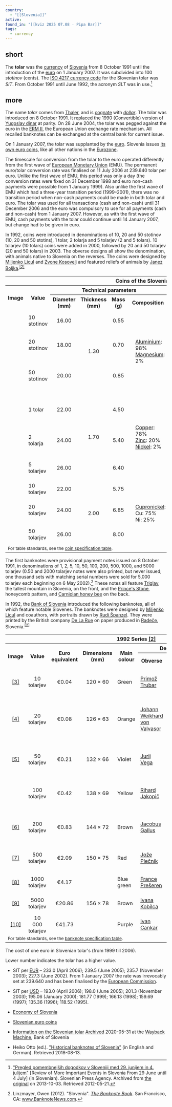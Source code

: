 ```yaml
---
country:
  - "[[Slovenia]]"
active:
found_in: "[[kviz 2025 07.08 · Pipa Bar]]"
tags:
  - currency
---
```

## short

The **tolar** was the [currency](https://en.m.wikipedia.org/wiki/Currency "Currency") of [Slovenia](https://en.m.wikipedia.org/wiki/Slovenia "Slovenia") from 8 October 1991 until the introduction of the [euro](https://en.m.wikipedia.org/wiki/Euro "Euro") on 1 January 2007. It was subdivided into 100 *stotinov* (cents). The [ISO 4217 currency code](https://en.m.wikipedia.org/wiki/ISO_4217 "ISO 4217") for the Slovenian tolar was *SIT*. From October 1991 until June 1992, the acronym *SLT* was in use.[^1]

## more

The name *tolar* comes from [Thaler](https://en.m.wikipedia.org/wiki/Thaler "Thaler"), and is [cognate](https://en.m.wikipedia.org/wiki/Cognate "Cognate") with *[dollar](https://en.m.wikipedia.org/wiki/Dollar "Dollar")*. The tolar was introduced on 8 October 1991. It replaced the 1990 (Convertible) version of [Yugoslav dinar](https://en.m.wikipedia.org/wiki/Yugoslav_dinar "Yugoslav dinar") at parity. On 28 June 2004, the tolar was pegged against the euro in the [ERM II](https://en.m.wikipedia.org/wiki/European_Exchange_Rate_Mechanism "European Exchange Rate Mechanism"), the European Union exchange rate mechanism. All recalled banknotes can be exchanged at the central bank for current issue.

On 1 January 2007, the tolar was supplanted by the [euro](https://en.m.wikipedia.org/wiki/Euro "Euro"). Slovenia issues [its own euro coins](https://en.m.wikipedia.org/wiki/Slovenian_euro_coins "Slovenian euro coins"), like all other nations in the [Eurozone](https://en.m.wikipedia.org/wiki/Eurozone "Eurozone").

The timescale for conversion from the tolar to the euro operated differently from the first wave of [European Monetary Union](https://en.m.wikipedia.org/wiki/European_Monetary_Union "European Monetary Union") (EMU). The permanent euro/tolar conversion rate was finalised on 11 July 2006 at 239.640 tolar per euro. Unlike the first wave of EMU, this period was only a day (the conversion rates were fixed on 31 December 1998 and euro non-cash payments were possible from 1 January 1999). Also unlike the first wave of EMU which had a three-year transition period (1999–2001), there was no transition period when non-cash payments could be made in both tolar and euro. The tolar was used for all transactions (cash and non-cash) until 31 December 2006 and the euro was compulsory to use for all payments (cash and non-cash) from 1 January 2007. However, as with the first wave of EMU, cash payments with the tolar could continue until 14 January 2007, but change had to be given in euro.

In 1992, coins were introduced in denominations of 10, 20 and 50 stotinov (10, 20 and 50 stotins), 1 tolar, 2 tolarja and 5 tolarjev (2 and 5 tolars). 10 tolarjev (10 tolars) coins were added in 2000, followed by 20 and 50 tolarjev (20 and 50 tolars) in 2003. The obverse designs all show the denomination, with animals native to Slovenia on the reverses. The coins were designed by [Miljenko Licul](https://en.m.wikipedia.org/wiki/Miljenko_Licul "Miljenko Licul") and [Zvone Kosovelj](https://en.m.wikipedia.org/w/index.php?title=Zvone_Kosovelj&action=edit&redlink=1 "Zvone Kosovelj (page does not exist)") and featured reliefs of animals by [Janez Boljka](https://en.m.wikipedia.org/w/index.php?title=Janez_Boljka&action=edit&redlink=1 "Janez Boljka (page does not exist)").<sup><a href="https://en.m.wikipedia.org/wiki/#cite_note-%C5%A0i%C5%A1ka2012-01-2"><span>[</span>2<span>]</span></a></sup>

<table><tbody><tr><th colspan="12">Coins of the Slovenian tolar <a href="http://www.bsi.si/en/banknotes-and-coins.asp?MapaId=204">[1]</a></th></tr><tr><th rowspan="2">Image</th><th rowspan="2">Value</th><th colspan="5">Technical parameters</th><th colspan="3">Description</th><th rowspan="2">Issued<br>from</th><th rowspan="2">Lapse</th></tr><tr><th>Diameter<br>(mm)</th><th>Thickness<br>(mm)</th><th>Mass<br>(g)</th><th colspan="2">Composition</th><th>Edge</th><th>Obverse</th><th>Reverse</th></tr><tr><td></td><td>10 stotinov</td><td align="center">16.00</td><td rowspan="3" align="center">1.30</td><td align="center">0.55</td><td rowspan="3"></td><td rowspan="3"><a href="https://en.m.wikipedia.org/wiki/Aluminium">Aluminium</a>: 98%<br><a href="https://en.m.wikipedia.org/wiki/Magnesium">Magnesium</a>: 2%</td><td rowspan="3">Smooth</td><td rowspan="9">Value;<br>year of issue;<br>Lettering:<br><i>Republika<br>Slovenije</i></td><td><a href="https://en.m.wikipedia.org/wiki/Olm">Olm</a><br><i>(Proteus anguinus)</i></td><td rowspan="2">29 April 1993</td><td rowspan="9">2017</td></tr><tr><td></td><td>20 stotinov</td><td align="center">18.00</td><td align="center">0.70</td><td><a href="https://en.m.wikipedia.org/wiki/Long-eared_owl">Long-eared owl</a><br><i>(Asio otus)</i></td></tr><tr><td></td><td>50 stotinov</td><td align="center">20.00</td><td align="center">0.85</td><td><a href="https://en.m.wikipedia.org/wiki/Western_honey_bee">Western honey bee</a><br><i>(Apis mellifera)</i></td><td rowspan="4">4 January 1993</td></tr><tr><td></td><td>1 tolar</td><td align="center">22.00</td><td rowspan="3" align="center">1.70</td><td align="center">4.50</td><td rowspan="3"></td><td rowspan="3"><a href="https://en.m.wikipedia.org/wiki/Copper">Copper</a>: 78%<br><a href="https://en.m.wikipedia.org/wiki/Zinc">Zinc</a>: 20%<br><a href="https://en.m.wikipedia.org/wiki/Nickel">Nickel</a>: 2%</td><td rowspan="5">Reeded</td><td>Brown trout<br><i>(<a href="https://en.m.wikipedia.org/wiki/Salmo_trutta_fario">Salmo trutta fario</a>)</i></td></tr><tr><td></td><td>2 tolarja</td><td align="center">24.00</td><td align="center">5.40</td><td><a href="https://en.m.wikipedia.org/wiki/Barn_swallow">Barn swallow</a><br><i>(Hirundo rustica)</i></td></tr><tr><td></td><td>5 tolarjev</td><td align="center">26.00</td><td align="center">6.40</td><td><a href="https://en.m.wikipedia.org/wiki/Alpine_ibex">Alpine ibex</a><br><i>(Capra ibex)</i></td></tr><tr><td></td><td>10 tolarjev</td><td align="center">22.00</td><td rowspan="3" align="center">2.00</td><td align="center">5.75</td><td rowspan="3"></td><td rowspan="3"><a href="https://en.m.wikipedia.org/wiki/Cupronickel">Cupronickel</a>:<br><span>Cu: 75%<br>Ni: 25%</span></td><td><a href="https://en.m.wikipedia.org/wiki/Horse">Horse</a><br><i>(Equus)</i></td><td>19 April 2000</td></tr><tr><td></td><td>20 tolarjev</td><td align="center">24.00</td><td align="center">6.85</td><td><a href="https://en.m.wikipedia.org/wiki/White_stork">White stork</a><br><i>(Ciconia ciconia)</i></td><td rowspan="2">7 July 2003</td></tr><tr><td></td><td>50 tolarjev</td><td align="center">26.00</td><td align="center">8.00</td><td>Interrupted<br>reeding</td><td><a href="https://en.m.wikipedia.org/wiki/Bull">Bull</a><br><i>(Taurus taurus)</i></td></tr><tr><td colspan="12"><small>For table standards, see the <a href="https://en.m.wikipedia.org/wiki/Wikipedia:WikiProject_Numismatics/Style/Currency_article#Specification_table">coin specification table</a>.</small></td></tr></tbody></table>

The first banknotes were provisional payment notes issued on 8 October 1991, in denominations of 1, 2, 5, 10, 50, 100, 200, 500, 1000, and 5000 tolarjev (0.50 and 2000 tolarjev notes were also printed, but never issued; one thousand sets with matching serial numbers were sold for 5,000 tolarjev each beginning on 6 May 2002).[^3] These notes all feature [Triglav](https://en.m.wikipedia.org/wiki/Triglav "Triglav"), the tallest mountain in Slovenia, on the front, and the [Prince's Stone](https://en.m.wikipedia.org/wiki/Prince%27s_Stone "Prince's Stone"), honeycomb pattern, and [Carniolan honey bee](https://en.m.wikipedia.org/wiki/Carniolan_honey_bee "Carniolan honey bee") on the back.

In 1992, the [Bank of Slovenia](https://en.m.wikipedia.org/wiki/Bank_of_Slovenia "Bank of Slovenia") introduced the following banknotes, all of which feature notable Slovenes. The banknotes were designed by [Miljenko Licul](https://en.m.wikipedia.org/wiki/Miljenko_Licul "Miljenko Licul") and coauthors, with portraits drawn by [Rudi Španzel](https://en.m.wikipedia.org/wiki/Rudi_%C5%A0panzel "Rudi Španzel"). They were printed by the British company [De La Rue](https://en.m.wikipedia.org/wiki/De_La_Rue "De La Rue") on paper produced in [Radeče](https://en.m.wikipedia.org/wiki/Rade%C4%8De "Radeče"), Slovenia.<sup><a href="https://en.m.wikipedia.org/wiki/#cite_note-%C5%A0i%C5%A1ka2012-01-2"><span>[</span>2<span>]</span></a></sup>

<table><tbody><tr><th colspan="10">1992 Series <a href="https://www.bsi.si/en/banknotes-and-coins/slovenian-tolar/banknotes">[2]</a></th></tr><tr><th rowspan="2">Image</th><th rowspan="2">Value</th><th rowspan="2">Euro<br>equivalent</th><th rowspan="2">Dimensions<br>(mm)</th><th rowspan="2">Main colour</th><th colspan="2">Description</th><th colspan="2">Date of</th></tr><tr><th>Obverse</th><th>Reverse</th><th>first printing</th><th>issue</th></tr><tr><td align="center"><a href="http://www.bsi.si/library/includes/slika.asp?SlikaId=61">[3]</a></td><td align="center">10 tolarjev</td><td align="center">€0.04</td><td align="center">120 × 60</td><td>Green</td><td><a href="https://en.m.wikipedia.org/wiki/Primo%C5%BE_Trubar">Primož Trubar</a></td><td><a href="https://en.m.wikipedia.org/wiki/Ursuline_Church_of_the_Holy_Trinity">Ursuline Church</a> in <a href="https://en.m.wikipedia.org/wiki/Ljubljana">Ljubljana</a><br>Motif from the New Testament</td><td rowspan="7">15 January 1992</td><td>27 November 1992</td></tr><tr><td align="center"><a href="http://www.bsi.si/library/includes/slika.asp?SlikaId=59">[4]</a></td><td align="center">20 tolarjev</td><td align="center">€0.08</td><td align="center">126 × 63</td><td>Orange</td><td><a href="https://en.m.wikipedia.org/wiki/Johann_Weikhard_von_Valvasor">Johann Weikhard von Valvasor</a></td><td>Angels from <i><a href="https://en.m.wikipedia.org/wiki/The_Glory_of_the_Duchy_of_Carniola">The Glory of the Duchy of Carniola</a></i> by Valvasor<br>Segments of the map of Slovenia</td><td>28 December 1992</td></tr><tr><td align="center"><a href="http://www.bsi.si/library/includes/slika.asp?SlikaId=62">[5]</a></td><td align="center">50 tolarjev</td><td align="center">€0.21</td><td align="center">132 × 66</td><td>Violet</td><td><a href="https://en.m.wikipedia.org/wiki/Jurij_Vega">Jurij Vega</a></td><td><a href="https://en.m.wikipedia.org/wiki/Solar_System">Solar System</a><br><a href="https://en.m.wikipedia.org/wiki/Slovenian_Academy_of_Sciences_and_Arts">Slovenian Academy of Sciences and Arts</a></td><td>19 March 1993</td></tr><tr><td align="center"></td><td align="center">100 tolarjev</td><td align="center">€0.42</td><td align="center">138 × 69</td><td>Yellow</td><td><a href="https://en.m.wikipedia.org/wiki/Rihard_Jakopi%C4%8D">Rihard Jakopič</a></td><td><i>The Sun</i> by Jakopič<br>Plan of the former Jakopič Pavilion</td><td>30 September 1992</td></tr><tr><td align="center"><a href="http://www.bsi.si/library/includes/slika.asp?SlikaId=64">[6]</a></td><td align="center">200 tolarjev</td><td align="center">€0.83</td><td align="center">144 × 72</td><td>Brown</td><td><a href="https://en.m.wikipedia.org/wiki/Jacobus_Gallus">Jacobus Gallus</a></td><td><a href="https://en.m.wikipedia.org/wiki/Slovenian_Philharmonic">Slovenian Philharmonic</a> Hall<br>Musical notations</td><td>22 February 1993</td></tr><tr><td align="center"><a href="http://www.bsi.si/library/includes/slika.asp?SlikaId=65">[7]</a></td><td align="center">500 tolarjev</td><td align="center">€2.09</td><td align="center">150 × 75</td><td>Red</td><td><a href="https://en.m.wikipedia.org/wiki/Jo%C5%BEe_Ple%C4%8Dnik">Jože Plečnik</a></td><td><a href="https://en.m.wikipedia.org/wiki/National_and_University_Library_of_Slovenia">National and University Library of Slovenia</a></td><td>30 September 1992</td></tr><tr><td align="center"><a href="http://www.bsi.si/library/includes/slika.asp?SlikaId=66">[8]</a></td><td align="center">1000 tolarjev</td><td align="center">€4.17</td><td align="center" rowspan="3">156 × 78</td><td>Blue green</td><td><a href="https://en.m.wikipedia.org/wiki/France_Pre%C5%A1eren">France Prešeren</a></td><td>Text from <i><a href="https://en.m.wikipedia.org/wiki/Zdravljica">Zdravljica</a></i> by Prešeren</td><td>30 September 1992</td></tr><tr><td align="center"><a href="http://www.bsi.si/library/includes/slika.asp?SlikaId=158">[9]</a></td><td align="center">5000 tolarjev</td><td align="center">€20.86</td><td>Brown</td><td><a href="https://en.m.wikipedia.org/wiki/Ivana_Kobilca">Ivana Kobilca</a></td><td><a href="https://en.m.wikipedia.org/wiki/National_Gallery_of_Slovenia">National Gallery of Slovenia</a><br><a href="https://en.m.wikipedia.org/wiki/Robba_fountain">Robba fountain</a></td><td>1 June 1993</td><td>13 December 1993</td></tr><tr><td align="center"><a href="http://www.bsi.si/library/includes/slika.asp?SlikaId=71">[10]</a></td><td align="center">10 000 tolarjev</td><td align="center">€41.73</td><td>Purple</td><td><a href="https://en.m.wikipedia.org/wiki/Ivan_Cankar">Ivan Cankar</a></td><td><a href="https://en.m.wikipedia.org/wiki/Chrysanthemum">Chrysanthemum</a><br>Cankar's handwriting</td><td>28 June 1994</td><td>15 March 1995</td></tr><tr><td colspan="9"><small>For table standards, see the <a href="https://en.m.wikipedia.org/wiki/Wikipedia:WikiProject_Numismatics/Style/Currency_article#Specification_table_2">banknote specification table</a>.</small></td></tr></tbody></table>

The cost of one euro in Slovenian tolar's (from 1999 till 2006).

Lower number indicates the tolar has a higher value.

- SIT per [EUR](https://en.m.wikipedia.org/wiki/Euro "Euro") – 233.0 (April 2006); 239.5 (June 2005); 235.7 (November 2003); 227.3 (June 2002). From 1 January 2007 the rate was irrevocably set at 239.640 and has been finalised by the [European Commission](https://en.m.wikipedia.org/wiki/European_Commission "European Commission").
- SIT per [USD](https://en.m.wikipedia.org/wiki/United_States_dollar "United States dollar") – 193.0 (April 2006); 198.0 (June 2005); 201.3 (November 2003); 195.06 (January 2000); 181.77 (1999); 166.13 (1998); 159.69 (1997); 135.36 (1996); 118.52 (1995).

- [Economy of Slovenia](https://en.m.wikipedia.org/wiki/Economy_of_Slovenia "Economy of Slovenia")
- [Slovenian euro coins](https://en.m.wikipedia.org/wiki/Slovenian_euro_coins "Slovenian euro coins")

- [Information on the Slovenian tolar](https://www.bsi.si/en/banknotes-and-coins/slovenian-tolar) [Archived](https://web.archive.org/web/20200531041123/https://www.bsi.si/en/banknotes-and-coins/slovenian-tolar) 2020-05-31 at the [Wayback Machine](https://en.m.wikipedia.org/wiki/Wayback_Machine "Wayback Machine"), Bank of Slovenia
- Heiko Otto (ed.). ["Historical banknotes of Slovenia"](http://www.bis-ans-ende-der-welt.net/Slowenien-B-En.htm) (in English and German). Retrieved 2018-08-13.

[^1]: ["Pregled pomembnejših dogodkov v Sloveniji med 29. junijem in 4. julijem"](https://web.archive.org/web/20131003020922/http://www.sta.si/vest.php?s=s&id=1154217) \[Review of More Important Events in Slovenia From 29 June until 4 July\] (in Slovenian). Slovenian Press Agency. Archived from [the original](http://www.sta.si/vest.php?s=s&id=1154217) on 2013-10-03. Retrieved 2012-05-21.

[^2]: Šiška, Marko (January 2012). ["Twenty Years of National Currency"](https://web.archive.org/web/20131022082941/http://www.ukom.gov.si/en/media_relations/background_information/history_national_events/twenty_years_of_national_currency/). *Www.ukom.gov.si*. Government Communication Office, Republic of Slovenia. Archived from [the original](http://www.ukom.gov.si/en/media_relations/background_information/history_national_events/twenty_years_of_national_currency/) on 2013-10-22.

[^3]: Linzmayer, Owen (2012). "Slovenia". [*The Banknote Book*](http://www.banknotebook.com/). San Francisco, CA: www.BanknoteNews.com.